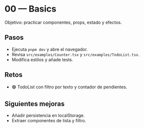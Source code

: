 # 00 — Basics

Objetivo: practicar componentes, props, estado y efectos.

## Pasos
- Ejecuta `pnpm dev` y abre el navegador.
- Revisa `src/examples/Counter.tsx` y `src/examples/TodoList.tsx`.
- Modifica estilos y añade tests.

## Retos
- 🟢 TodoList con filtro por texto y contador de pendientes.

## Siguientes mejoras
- Añadir persistencia en localStorage.
- Extraer componentes de lista y filtro.

